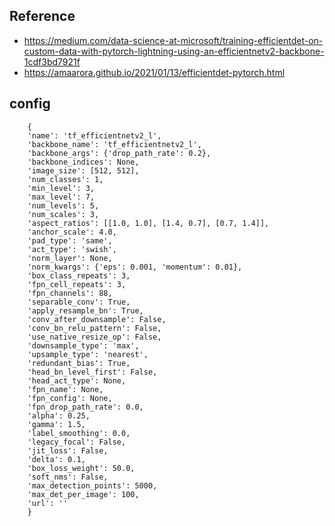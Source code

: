 ## Reference
- https://medium.com/data-science-at-microsoft/training-efficientdet-on-custom-data-with-pytorch-lightning-using-an-efficientnetv2-backbone-1cdf3bd7921f
- https://amaarora.github.io/2021/01/13/efficientdet-pytorch.html

## config

        {
        'name': 'tf_efficientnetv2_l', 
        'backbone_name': 'tf_efficientnetv2_l', 
        'backbone_args': {'drop_path_rate': 0.2}, 
        'backbone_indices': None, 
        'image_size': [512, 512], 
        'num_classes': 1, 
        'min_level': 3, 
        'max_level': 7, 
        'num_levels': 5, 
        'num_scales': 3, 
        'aspect_ratios': [[1.0, 1.0], [1.4, 0.7], [0.7, 1.4]], 
        'anchor_scale': 4.0, 
        'pad_type': 'same', 
        'act_type': 'swish', 
        'norm_layer': None, 
        'norm_kwargs': {'eps': 0.001, 'momentum': 0.01}, 
        'box_class_repeats': 3, 
        'fpn_cell_repeats': 3, 
        'fpn_channels': 88, 
        'separable_conv': True, 
        'apply_resample_bn': True, 
        'conv_after_downsample': False, 
        'conv_bn_relu_pattern': False, 
        'use_native_resize_op': False, 
        'downsample_type': 'max', 
        'upsample_type': 'nearest', 
        'redundant_bias': True, 
        'head_bn_level_first': False, 
        'head_act_type': None, 
        'fpn_name': None, 
        'fpn_config': None, 
        'fpn_drop_path_rate': 0.0, 
        'alpha': 0.25, 
        'gamma': 1.5, 
        'label_smoothing': 0.0, 
        'legacy_focal': False, 
        'jit_loss': False, 
        'delta': 0.1, 
        'box_loss_weight': 50.0, 
        'soft_nms': False, 
        'max_detection_points': 5000, 
        'max_det_per_image': 100, 
        'url': ''
        }